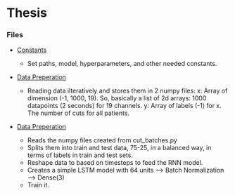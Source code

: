 # Thesis

### Files
* <a href="https://github.com/Ggkenios/thesis/blob/main/extra/constants.py">Constants</a> <br>
   - Set paths, model, hyperparameters, and other needed constants.


* <a href="https://github.com/Ggkenios/thesis/blob/main/extra/cut_batches.py">Data Preperation</a> <br>
   - Reading data ilteratively and stores them in 2 numpy files:
      x: Array of dimension (-1, 1000, 19). So, basically a list of 2d arrays: 1000 datapoints (2 seconds) for 19 channels.
      y: Array of labels (-1) for x. The number of cuts for all patients.
      
      
* <a href="https://github.com/Ggkenios/thesis/blob/main/model_train.py">Data Preperation</a> <br>
   - Reads the numpy files created from cut_batches.py
   - Splits them into train and test data, 75-25, in a balanced way, in terms of labels in train and test sets.
   - Reshape data to based on timesteps to feed the RNN model.
   - Creates a simple LSTM model with 64 units --> Batch Normalization --> Dense(3)
   - Train it.

